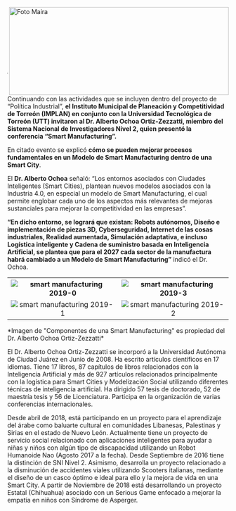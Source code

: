 <p>
   <a title="ir a Otras Publicaciones" href="http://www.trcimplan.gob.mx/autores/maira-ivonne-flores-reyes.html"><img class="img-responsive contenido-imagen" src="../imagenes/128/lic-maira-ivonne-flores-reyes-top5.png" align="right" alt="Foto Maira" width="500" height="200"></a>

</p>

</br></br></br></br></br></br></br></br>

---

Continuando con las actividades que se incluyen dentro del proyecto de “Política Industrial”, **el Instituto Municipal de Planeación y Competitividad de Torreón (IMPLAN) en conjunto con la Universidad Tecnológica de Torreón (UTT) invitaron al Dr. Alberto Ochoa Ortiz-Zezzatti, miembro del Sistema Nacional de Investigadores Nivel 2, quien presentó la conferencia “Smart Manufacturing”.**

En citado evento se explicó **cómo se pueden mejorar procesos fundamentales en un Modelo de Smart Manufacturing dentro de una Smart City**.

El **Dr. Alberto Ochoa** señaló: “Los entornos asociados con Ciudades Inteligentes (Smart Cities), plantean nuevos modelos asociados con la Industria 4.0, en especial un modelo de Smart Manufacturing, el cual permite englobar cada uno de los aspectos más relevantes de mejoras sustanciales para mejorar la competitividad en las empresas”.

**“En dicho entorno, se logrará que existan: Robots autónomos, Diseño e implementación de piezas 3D, Cyberseguridad, Internet de las cosas industriales, Realidad aumentada, Simulación adaptativa, e incluso Logística inteligente y Cadena de suministro basada en Inteligencia Artificial, se plantea que para el 2027 cada sector de la manufactura habrá cambiado a un Modelo de Smart Manufacturing”** indicó el Dr. Ochoa.

<table>
   <tr>
      <th><center><img class="img-responsive" src="2019-03-07-conferencia-smart-manufacturing/ima00.jpg" alt="smart manufacturing 2019-0"></center></th>
      <th><center><img class="img-responsive" src="2019-03-07-conferencia-smart-manufacturing/ima03.jpg" alt="smart manufacturing 2019-3"></center></th>
   </tr>
   <tr>
      <td><center><img class="img-responsive" src="2019-03-07-conferencia-smart-manufacturing/ima01.jpg" alt="smart manufacturing 2019-1"></center></td>
      <td><center><img class="img-responsive" src="2019-03-07-conferencia-smart-manufacturing/ima02.jpg" alt="smart manufacturing 2019-2"></center></td>
   </tr>
</table>
*Imagen de "Componentes de una Smart Manufacturing" es propiedad del Dr. Alberto Ochoa Ortiz-Zezzatti*

</br>

El Dr. Alberto Ochoa Ortiz-Zezzatti se incorporó a la Universidad Autónoma de Ciudad Juárez en Junio de 2008. Ha escrito artículos científicos en 17 idiomas. Tiene 17 libros, 87 capítulos de libros relacionados con la Inteligencia Artificial y más de 927 artículos relacionados principalmente con la logística para Smart Cities y Modelización Social utilizando diferentes técnicas de inteligencia artificial. Ha dirigido 57 tesis de doctorado, 52 de maestría tesis y 56 de Licenciatura. Participa en la organización de varias conferencias internacionales.

Desde abril de 2018, está participando en un proyecto para el aprendizaje del árabe como baluarte cultural en comunidades Libanesas, Palestinas y Sirias en el estado de Nuevo León. Actualmente tiene un proyecto de servicio social relacionado con aplicaciones inteligentes para ayudar a niñas y niños con algún tipo de discapacidad utilizando un Robot Humanoide Nao (Agosto 2017 a la fecha). Desde Septiembre de 2016 tiene la distinción de SNI Nivel 2. Asimismo, desarrolla un proyecto relacionado a la disminución de accidentes viales utilizando Scooters italianas, mediante el diseño de un casco óptimo e ideal para ello y la mejora de vida en una Smart City. A partir de Noviembre de 2018 está desarrollando un proyecto Estatal (Chihuahua) asociado con un Serious Game enfocado a mejorar la empatía en niños con Síndrome de Asperger.
